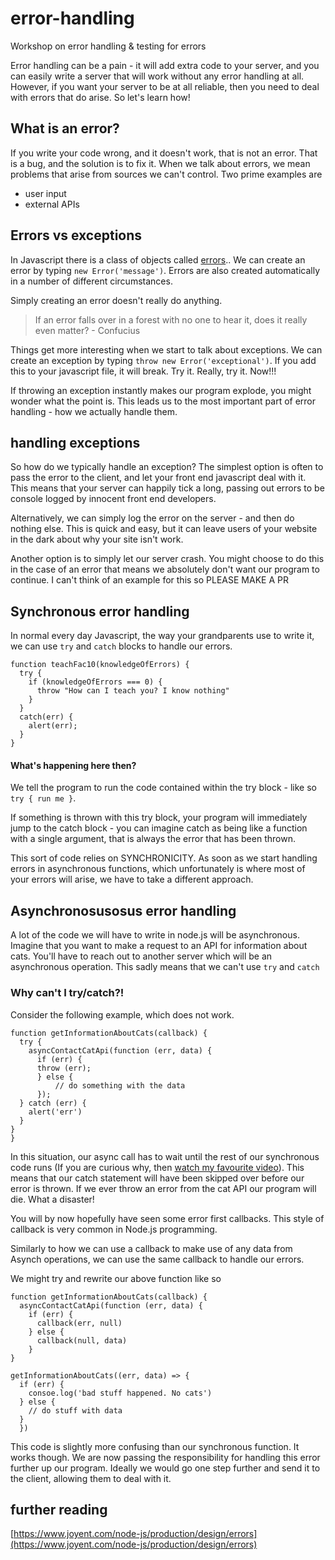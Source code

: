 # error-handling
Workshop on error handling &amp; testing for errors

Error handling can be a pain - it will add extra code to your server, and you can easily write a server that will work without any error handling at all. However, if you want your server to be at all reliable, then you need to deal with errors that do arise. So let's learn how!

## What is an error?
If you write your code wrong, and it doesn't work, that is not an error. That is a bug, and the solution is to fix it. When we talk about errors, we mean problems that arise from sources we can't control. Two prime examples are
  - user input
  - external APIs

## Errors vs exceptions
In Javascript there is a class of objects called [errors](https://developer.mozilla.org/en-US/docs/Web/JavaScript/Reference/Global_Objects/Error).. We can create an error by typing `new Error('message')`. Errors are also created automatically in a number of different circumstances.

Simply creating an error doesn't really do anything.
>If an error falls over in a forest with no one to hear it, does it really even matter? - Confucius

Things get more interesting when we start to talk about exceptions. We can create an exception by typing `throw new Error('exceptional')`. If you add this to your javascript file, it will break. Try it. Really, try it. Now!!!

If throwing an exception instantly makes our program explode, you might wonder what the point is. This leads us to the most important part of error handling - how we actually handle them.

## handling exceptions
So how do we typically handle an exception? The simplest option is often to pass the error to the client, and let your front end javascript deal with it. This means that your server can happily tick a long, passing out errors to be console logged by innocent front end developers.

Alternatively, we can simply log the error on the server - and then do nothing else. This is quick and easy, but it can leave users of your website in the dark about why your site isn't work.

Another option is to simply let our server crash. You might choose to do this in the case of an error that means we absolutely don't want our program to continue. I can't think of an example for this so PLEASE MAKE A PR

## Synchronous error handling
  In normal every day Javascript, the way your grandparents use to write it, we can use `try` and `catch` blocks to handle our errors.

```
function teachFac10(knowledgeOfErrors) {
  try {
    if (knowledgeOfErrors === 0) {
      throw "How can I teach you? I know nothing"
    }
  }
  catch(err) {
    alert(err);
  }
}
```

#### What's happening here then?
We tell the program to run the code contained within the try block - like so `try { run me }`.

If something is thrown with this try block, your program will immediately jump to the catch block - you can imagine catch as being like a function with a single argument, that is always the error that has been thrown.

This sort of code relies on SYNCHRONICITY. As soon as we start handling errors in asynchronous functions, which unfortunately is where most of your errors will arise, we have to take a different approach.

## Asynchronosusosus error handling
A lot of the code we will have to write in node.js will be asynchronous. Imagine that you want to make a request to an API for information about cats. You'll have to reach out to another server which will be an asynchronous operation. This sadly means that we can't use `try` and `catch`

### Why can't I try/catch?!
Consider the following example, which does not work.
  ```
  function getInformationAboutCats(callback) {
    try {
      asyncContactCatApi(function (err, data) {
        if (err) {
        throw (err);
        } else {
            // do something with the data
        });
    } catch (err) {
      alert('err')
    }
  }
}
  ```
In this situation, our async call has to wait until the rest of our synchronous code runs (If you are curious why, then [watch my favourite video](https://www.youtube.com/watch?v=8aGhZQkoFbQ)). This means that our catch statement will have been skipped over before our error is thrown. If we ever throw an error from the cat API our program will die. What a disaster!

You will by now hopefully have seen some error first callbacks. This style of callback is very common in Node.js programming.

Similarly to how we can use a callback to make use of any data from Asynch operations, we can use the same callback to handle our errors.

We might try and rewrite our above function like so
```
function getInformationAboutCats(callback) {
  asyncContactCatApi(function (err, data) {
    if (err) {
      callback(err, null)
    } else {
      callback(null, data)
    }
}

getInformationAboutCats((err, data) => {
  if (err) {
    consoe.log('bad stuff happened. No cats')
  } else {
    // do stuff with data
  }
  })
```

This code is slightly more confusing than our synchronous function. It works though. We are now passing the responsibility for handling this error further up our program. Ideally we would go one step further and send it to the client, allowing them to deal with it.

## further reading

[https://www.joyent.com/node-js/production/design/errors](https://www.joyent.com/node-js/production/design/errors)
